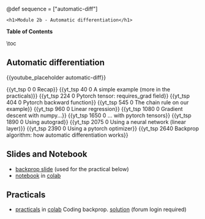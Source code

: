 @def sequence = ["automatic-diff"]

~~~
<h1>Module 2b - Automatic differentiation</h1>
~~~

**Table of Contents**

\toc


## Automatic differentiation

{{youtube_placeholder automatic-diff}}

{{yt_tsp 0 0 Recap}}
{{yt_tsp 40 0 A simple example (more in the practicals)}}
{{yt_tsp 224 0 Pytorch tensor: requires_grad field}}
{{yt_tsp 404 0 Pytorch backward function}}
{{yt_tsp 545 0 The chain rule on our example}}
{{yt_tsp 960 0 Linear regression}}
{{yt_tsp 1080 0 Gradient descent with numpy...}}
{{yt_tsp 1650 0 ... with pytorch tensors}}
{{yt_tsp 1890 0 Using autograd}}
{{yt_tsp 2075 0 Using a neural network (linear layer)}}
{{yt_tsp 2390 0 Using a pytorch optimizer}}
{{yt_tsp 2640 Backprop algorithm: how automatic differentiation works}}

## Slides and Notebook

- [backprop slide](https://raw.githubusercontent.com/dataflowr/slides/master/backprop.pdf) (used for the practical below)
- [notebook](https://github.com/dataflowr/notebooks/blob/master/Module2/02b_linear_reg.ipynb) in [colab](https://colab.research.google.com/github/dataflowr/notebooks/blob/master/Module2/02b_linear_reg.ipynb)

## Practicals

- [practicals](https://github.com/dataflowr/notebooks/blob/master/Module2/02_backprop.ipynb) in [colab](https://colab.research.google.com/github/dataflowr/notebooks/blob/master/Module2/02_backprop.ipynb) Coding backprop. [solution](https://forum.dataflowr.com/t/link-to-solution-2-simple-implementation-of-backprop/55) (forum login required)